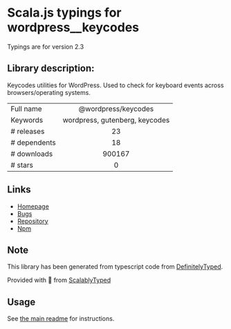 
# Scala.js typings for wordpress__keycodes

Typings are for version 2.3

## Library description:
Keycodes utilities for WordPress. Used to check for keyboard events across browsers/operating systems.

|                    |                 |
| ------------------ | :-------------: |
| Full name          | @wordpress/keycodes |
| Keywords           | wordpress, gutenberg, keycodes |
| # releases         | 23 |
| # dependents       | 18 |
| # downloads        | 900167 |
| # stars            | 0 |

## Links
- [Homepage](https://github.com/WordPress/gutenberg/tree/master/packages/keycodes/README.md)
- [Bugs](https://github.com/WordPress/gutenberg/issues)
- [Repository](https://github.com/WordPress/gutenberg)
- [Npm](https://www.npmjs.com/package/%40wordpress%2Fkeycodes)
    


## Note
This library has been generated from typescript code from [DefinitelyTyped](https://definitelytyped.org).

Provided with :purple_heart: from [ScalablyTyped](https://github.com/oyvindberg/ScalablyTyped)

## Usage
See [the main readme](../../readme.md) for instructions.


